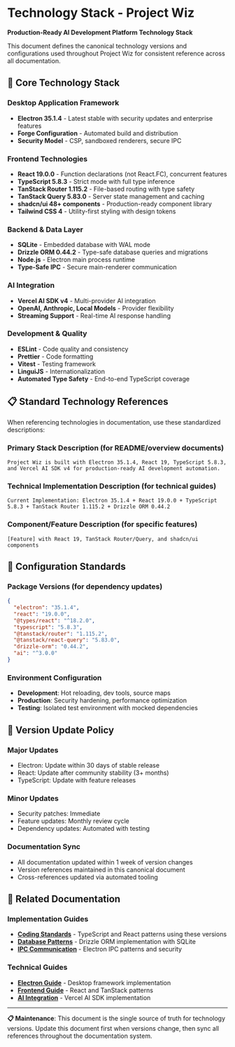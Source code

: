 # Technology Stack - Project Wiz

**Production-Ready AI Development Platform Technology Stack**

This document defines the canonical technology versions and configurations used throughout Project Wiz for consistent reference across all documentation.

## 🎯 Core Technology Stack

### **Desktop Application Framework**

- **Electron 35.1.4** - Latest stable with security updates and enterprise features
- **Forge Configuration** - Automated build and distribution
- **Security Model** - CSP, sandboxed renderers, secure IPC

### **Frontend Technologies**

- **React 19.0.0** - Function declarations (not React.FC), concurrent features
- **TypeScript 5.8.3** - Strict mode with full type inference
- **TanStack Router 1.115.2** - File-based routing with type safety
- **TanStack Query 5.83.0** - Server state management and caching
- **shadcn/ui 48+ components** - Production-ready component library
- **Tailwind CSS 4** - Utility-first styling with design tokens

### **Backend & Data Layer**

- **SQLite** - Embedded database with WAL mode
- **Drizzle ORM 0.44.2** - Type-safe database queries and migrations
- **Node.js** - Electron main process runtime
- **Type-Safe IPC** - Secure main-renderer communication

### **AI Integration**

- **Vercel AI SDK v4** - Multi-provider AI integration
- **OpenAI, Anthropic, Local Models** - Provider flexibility
- **Streaming Support** - Real-time AI response handling

### **Development & Quality**

- **ESLint** - Code quality and consistency
- **Prettier** - Code formatting
- **Vitest** - Testing framework
- **LinguiJS** - Internationalization
- **Automated Type Safety** - End-to-end TypeScript coverage

## 📋 Standard Technology References

When referencing technologies in documentation, use these standardized descriptions:

### **Primary Stack Description** (for README/overview documents)

```
Project Wiz is built with Electron 35.1.4, React 19, TypeScript 5.8.3, and Vercel AI SDK v4 for production-ready AI development automation.
```

### **Technical Implementation Description** (for technical guides)

```
Current Implementation: Electron 35.1.4 + React 19.0.0 + TypeScript 5.8.3 + TanStack Router 1.115.2 + Drizzle ORM 0.44.2
```

### **Component/Feature Description** (for specific features)

```
[Feature] with React 19, TanStack Router/Query, and shadcn/ui components
```

## 🔧 Configuration Standards

### **Package Versions** (for dependency updates)

```json
{
  "electron": "35.1.4",
  "react": "19.0.0",
  "@types/react": "^18.2.0",
  "typescript": "5.8.3",
  "@tanstack/router": "1.115.2",
  "@tanstack/react-query": "5.83.0",
  "drizzle-orm": "0.44.2",
  "ai": "^3.0.0"
}
```

### **Environment Configuration**

- **Development**: Hot reloading, dev tools, source maps
- **Production**: Security hardening, performance optimization
- **Testing**: Isolated test environment with mocked dependencies

## 🚀 Version Update Policy

### **Major Updates**

- Electron: Update within 30 days of stable release
- React: Update after community stability (3+ months)
- TypeScript: Update with feature releases

### **Minor Updates**

- Security patches: Immediate
- Feature updates: Monthly review cycle
- Dependency updates: Automated with testing

### **Documentation Sync**

- All documentation updated within 1 week of version changes
- Version references maintained in this canonical document
- Cross-references updated via automated tooling

## 🔗 Related Documentation

### **Implementation Guides**

- **[Coding Standards](./coding-standards.md)** - TypeScript and React patterns using these versions
- **[Database Patterns](./database-patterns.md)** - Drizzle ORM implementation with SQLite
- **[IPC Communication](./ipc-communication-patterns.md)** - Electron IPC patterns and security

### **Technical Guides**

- **[Electron Guide](../technical-guides/electron/README.md)** - Desktop framework implementation
- **[Frontend Guide](../technical-guides/frontend/README.md)** - React and TanStack patterns
- **[AI Integration](../technical-guides/ai-integration/README.md)** - Vercel AI SDK implementation

---

**📋 Maintenance**: This document is the single source of truth for technology versions. Update this document first when versions change, then sync all references throughout the documentation system.
